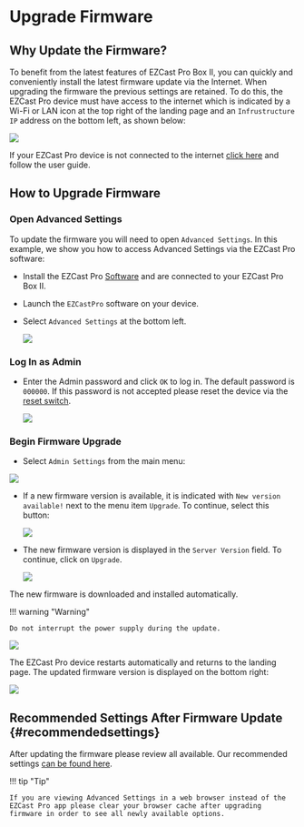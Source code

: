 # Upgrade Firmware

## Why Update the Firmware? 

To benefit from the latest features of EZCast Pro Box II, you can quickly and conveniently install the latest firmware update via the Internet. When upgrading the firmware the previous settings are retained. To do this, the EZCast Pro device must have access to the internet which is indicated by a Wi-Fi or LAN icon at the top right of the landing page and an `Infrustructure IP` address on the bottom left, as shown below:

![](/assets/img/ProII_fw.upgrade.available.png)

If your EZCast Pro device is not connected to the internet [click here](internet.md) and follow the user guide.

## How to Upgrade Firmware

### Open Advanced Settings

To update the firmware you will need to open `Advanced Settings`. In this example, we show you how to access Advanced Settings via the EZCast Pro software:

* Install the EZCast Pro [Software](quickstart.md#InstallSoftware) and are connected to your EZCast Pro Box II.

* Launch the `EZCastPro` software on your device.

* Select `Advanced Settings` at the bottom left.

    ![](/assets/img/ProII-Win-App-Advanced-Settings.png)

### Log In as Admin

* Enter the Admin password and click `OK` to log in. The default password is `000000`. If this password is not accepted please reset the device via the [reset switch](#reset-per-switch).

	![](/assets/img/EZCastII_Login.png)

### Begin Firmware Upgrade

* Select `Admin Settings` from the main menu:

![](/assets/img/ezcastpro.II.select.adminsettings.png)

*   If a new firmware version is available, it is indicated with `New version available!` next to the menu item `Upgrade`. To continue, select this button:

    ![](/assets/img/ProII_Firmware-Menuoption.png)

*   The new firmware version is displayed in the `Server Version` field. To continue, click on `Upgrade`.

    ![](/assets/img/ProIIStick_Start.Upgrade.png)

The new firmware is downloaded and installed automatically. 

!!! warning "Warning"
    
	Do not interrupt the power supply during the update.

![](/assets/img/ProII_Firmware_installing.png)

The EZCast Pro device restarts automatically and returns to the landing page. The updated firmware version is displayed on the bottom right:

![](/assets/img/ProIIDongle_firmware.png)

## Recommended Settings After Firmware Update {#recommendedsettings}

After updating the firmware please review all available. Our recommended settings [can be found here](reset.md#recommendedsettings).

!!! tip "Tip"
    
	If you are viewing Advanced Settings in a web browser instead of the EZCast Pro app please clear your browser cache after upgrading firmware in order to see all newly available options.
	
